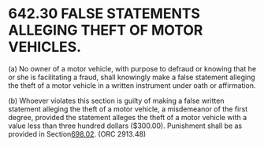 642.30 FALSE STATEMENTS ALLEGING THEFT OF MOTOR VEHICLES.
=========================================================

​(a) No owner of a motor vehicle, with purpose to defraud or knowing
that he or she is facilitating a fraud, shall knowingly make a false
statement alleging the theft of a motor vehicle in a written instrument
under oath or affirmation.

​(b) Whoever violates this section is guilty of making a false written
statement alleging the theft of a motor vehicle, a misdemeanor of the
first degree, provided the statement alleges the theft of a motor
vehicle with a value less than three hundred dollars ($300.00).
Punishment shall be as provided in Section[698.02](38e2f631.html). (ORC
2913.48)
